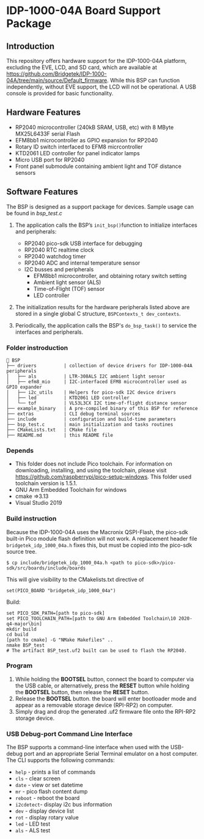 # IDP-1000-04A Board Support Package

## Introduction
This repository offers hardware support for the IDP-1000-04A platform, excluding the EVE, LCD, and SD card, which are available at https://github.com/Bridgetek/IDP-1000-04A/tree/main/source/Default_firmware. While this BSP can function independently, without EVE support, the LCD will not be operational. A USB console is provided for basic functionality.

## Hardware Features
- RP2040 microcontroller (240kB SRAM, USB, etc) with 8 MByte MX25L6433F serial Flash
- EFM8bb1 microcontroller as GPIO expansion for RP2040
- Rotary ID switch interfaced to EFM8 micrcontroller
- KTD2061 LED controller for panel indicator lamps
- Micro USB port for RP2040
- Front panel submodule containing ambient light and TOF distance sensors

## Software Features
The BSP is designed as a support package for devices. Sample usage can be found in *bsp_test.c*

1. The application calls the BSP’s ```init_bsp()```function to initialize interfaces and peripherals:
    - RP2040 pico-sdk USB interface for debugging
    - RP2040 RTC realtime clock
    - RP2040 watchdog timer
    - RP2040 ADC and internal temperature sensor
    - I2C busses and peripherals
        - EFM8bb1 microcontroller, and obtaining rotary switch setting
        - Ambient light sensor (ALS)
        - Time-of-Flight (TOF) sensor
        - LED controller

2. The initialization results for the hardware peripherals listed above are stored in a single global C structure, ```BSPContexts_t dev_contexts```.

3. Periodically, the application calls the BSP's ```do_bsp_task()``` to service the interfaces and peripherals.

### Folder instroduction

```
📂 BSP
├── drivers          | collection of device drivers for IDP-1000-04A peripherals
│   ├── als          | LTR-308ALS I2C ambient light sensor
│   ├── efm8_mio     | I2C-interfaced EFM8 microcontroller used as GPIO expander
│   ├── i2c_utils    | Helpers for pico-sdk I2C device drivers
│   ├── led          | KTD2061 LED controller
│   └── tof          | VL53L3CX I2C time-of-flight distance sensor
├── example_binary   | A pre-compiled binary of this BSP for reference
├── extras           | CLI debug terminal sources
├── include          | configuration and build-time parameters
├── bsp_test.c       | main initialization and tasks routines
├── CMakeLists.txt   | CMake file
├── README.md        | this README file

```

### Depends
- This folder does not include Pico toolchain. For information on downloading, installing, and using the toolchain, please visit https://github.com/raspberrypi/pico-setup-windows. This folder used toolchain version is 1.5.1.
- GNU Arm Embedded Toolchain for windows
- cmake =>3.13
- Visual Studio 2019

### Build instruction
Because the IDP-1000-04A uses the Macronix QSPI-Flash, the pico-sdk built-in Pico module flash definition will not work. A replacement header file
```bridgetek_idp_1000_04a.h``` fixes this, but must be copied into the pico-sdk source tree.
```
$ cp include/bridgetek_idp_1000_04a.h <path to pico-sdk>/pico-sdk/src/boards/include/boards
```
 This will give visibility to the CMakelists.txt directive of
```
set(PICO_BOARD "bridgetek_idp_1000_04a")
```
Build:
```
set PICO_SDK_PATH=[path to pico-sdk]
set PICO_TOOLCHAIN_PATH=[path to GNU Arm Embedded Toolchain\10 2020-q4-major\bin]
mkdir build
cd build
[path to cmake] -G "NMake Makefiles" ..
nmake BSP_test
# The artifact BSP_test.uf2 built can be used to flash the RP2040.
```

### Program
1. While holding the **BOOTSEL** button, connect the board to computer via the USB cable, or alternatively, press the **RESET** button while holding the **BOOTSEL** button, then release the **RESET** button.
2. Release the **BOOTSEL** button. the board will enter bootloader mode and appear as a removable storage device (RPI-RP2) on computer.
3. Simply drag and drop the generated .uf2 firmware file onto the RPI-RP2 storage device.

### USB Debug-port Command Line Interface
The BSP supports a command-line interface when used with the USB-debug port and an appropriate Serial Terminal emulator on a host computer. The CLI supports the following commands:
- ```help```     - prints a list of commands
- ```cls```      - clear screen
- ```date```     - view or set datetime
- ```mr```       - pico flash content dump
- ```reboot```   - reboot the board
- ```i2cdetect```- display i2c bus information
- ```dev```      - display device list
- ```rot```      - display rotary value 
- ```led```      - LED test
- ```als```      - ALS test
